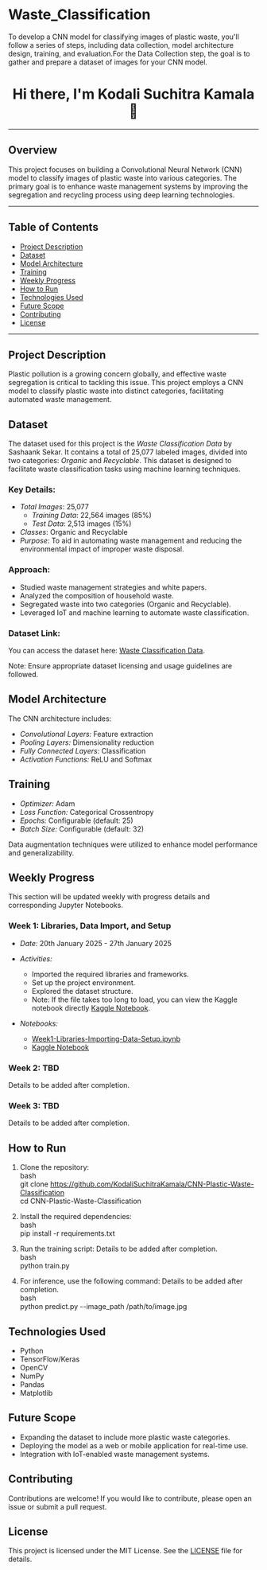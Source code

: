 # Waste_Classification
To develop a CNN model for classifying images of plastic waste, you'll follow a series of steps, including data collection, model architecture design, training, and evaluation.For the Data Collection step, the goal is to gather and prepare a dataset of images for your CNN model. 

 <h1 align="center">Hi there, I'm Kodali Suchitra Kamala 👋</h1>

---


## Overview  
This project focuses on building a Convolutional Neural Network (CNN) model to classify images of plastic waste into various categories. The primary goal is to enhance waste management systems by improving the segregation and recycling process using deep learning technologies.  

---

## Table of Contents  
- [Project Description](#project-description)  
- [Dataset](#dataset)  
- [Model Architecture](#model-architecture)  
- [Training](#training)  
- [Weekly Progress](#weekly-progress)  
- [How to Run](#how-to-run)  
- [Technologies Used](#technologies-used)  
- [Future Scope](#future-scope)  
- [Contributing](#contributing)  
- [License](#license)  

---

## Project Description  
Plastic pollution is a growing concern globally, and effective waste segregation is critical to tackling this issue. This project employs a CNN model to classify plastic waste into distinct categories, facilitating automated waste management.  

## Dataset  
The dataset used for this project is the *Waste Classification Data* by Sashaank Sekar. It contains a total of 25,077 labeled images, divided into two categories: *Organic* and *Recyclable*. This dataset is designed to facilitate waste classification tasks using machine learning techniques.  


### Key Details:
- *Total Images*: 25,077  
  - *Training Data*: 22,564 images (85%)  
  - *Test Data*: 2,513 images (15%)  
- *Classes*: Organic and Recyclable  
- *Purpose*: To aid in automating waste management and reducing the environmental impact of improper waste disposal.
  
### Approach:  
- Studied waste management strategies and white papers.  
- Analyzed the composition of household waste.  
- Segregated waste into two categories (Organic and Recyclable).  
- Leveraged IoT and machine learning to automate waste classification.  

### Dataset Link:  
You can access the dataset here: [Waste Classification Data](https://www.kaggle.com/datasets/techsash/waste-classification-data).  

Note: Ensure appropriate dataset licensing and usage guidelines are followed.  


## Model Architecture  
The CNN architecture includes:  
- *Convolutional Layers:* Feature extraction  
- *Pooling Layers:* Dimensionality reduction  
- *Fully Connected Layers:* Classification  
- *Activation Functions:* ReLU and Softmax  


## Training  
- *Optimizer:* Adam  
- *Loss Function:* Categorical Crossentropy  
- *Epochs:* Configurable (default: 25)  
- *Batch Size:* Configurable (default: 32)  

Data augmentation techniques were utilized to enhance model performance and generalizability.  

## Weekly Progress  
This section will be updated weekly with progress details and corresponding Jupyter Notebooks.  

### Week 1: Libraries, Data Import, and Setup  
- *Date:* 20th January 2025 - 27th January 2025  
- *Activities:*  
  - Imported the required libraries and frameworks.  
  - Set up the project environment.  
  - Explored the dataset structure.  
  - Note: If the file takes too long to load, you can view the Kaggle notebook directly [Kaggle Notebook](https://www.kaggle.com/code/hardikksankhla/cnn-plastic-waste-classification).  

- *Notebooks:*  
  - [Week1-Libraries-Importing-Data-Setup.ipynb](Week1-Libraries-Importing-Data-Setup.ipynb)  
  - [Kaggle Notebook](https://www.kaggle.com/code/kodalisuchitrakamala/cnn-plastic-waste-classification)  

### Week 2: TBD  
Details to be added after completion.  

### Week 3: TBD  
Details to be added after completion.  

## How to Run  
1. Clone the repository:  
   bash  
   git clone https://github.com/KodaliSuchitraKamala/CNN-Plastic-Waste-Classification  
   cd CNN-Plastic-Waste-Classification
     
2. Install the required dependencies:  
   bash  
   pip install -r requirements.txt  
     
3. Run the training script:  Details to be added after completion.  
   bash  
   python train.py  
     
4. For inference, use the following command:  Details to be added after completion.  
   bash  
   python predict.py --image_path /path/to/image.jpg  
     

## Technologies Used  
- Python  
- TensorFlow/Keras  
- OpenCV  
- NumPy  
- Pandas  
- Matplotlib  

## Future Scope  
- Expanding the dataset to include more plastic waste categories.  
- Deploying the model as a web or mobile application for real-time use.  
- Integration with IoT-enabled waste management systems.  

## Contributing  
Contributions are welcome! If you would like to contribute, please open an issue or submit a pull request.  

## License  
This project is licensed under the MIT License. See the [LICENSE](LICENSE) file for details.
